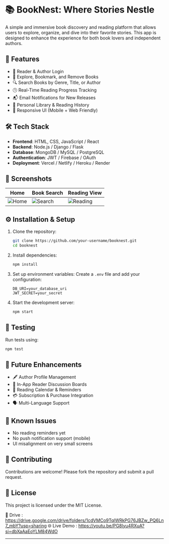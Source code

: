 # 📚 BookNest: Where Stories Nestle

A simple and immersive book discovery and reading platform that allows users to explore, organize, and dive into their favorite stories. This app is designed to enhance the experience for both book lovers and independent authors.

## 🚀 Features

- 👤 Reader & Author Login  
- 📖 Explore, Bookmark, and Remove Books  
- 🔍 Search Books by Genre, Title, or Author  
- 🕒 Real-Time Reading Progress Tracking  
- 📬 Email Notifications for New Releases  
- 📜 Personal Library & Reading History  
- 📱 Responsive UI (Mobile + Web Friendly)

## 🛠️ Tech Stack

- **Frontend**: HTML, CSS, JavaScript / React  
- **Backend**: Node.js / Django / Flask  
- **Database**: MongoDB / MySQL / PostgreSQL  
- **Authentication**: JWT / Firebase / OAuth  
- **Deployment**: Vercel / Netlify / Heroku / Render

## 📸 Screenshots

| Home | Book Search | Reading View |
|------|-------------|--------------|
| ![Home](screenshots/home.png) | ![Search](screenshots/search.png) | ![Reading](screenshots/reading.png) |

## ⚙️ Installation & Setup

1. Clone the repository:
   ```bash
   git clone https://github.com/your-username/booknest.git
   cd booknest
   ```

2. Install dependencies:
   ```bash
   npm install
   ```

3. Set up environment variables:
   Create a `.env` file and add your configuration:
   ```env
   DB_URI=your_database_uri
   JWT_SECRET=your_secret
   ```

4. Start the development server:
   ```bash
   npm start
   ```

## 🧪 Testing

Run tests using:
```bash
npm test
```

## 📌 Future Enhancements

- 🖋️ Author Profile Management  
- 💬 In-App Reader Discussion Boards  
- 📆 Reading Calendar & Reminders  
- 💳 Subscription & Purchase Integration  
- 🗣️ Multi-Language Support

## 🐞 Known Issues

- No reading reminders yet  
- No push notification support (mobile)  
- UI misalignment on very small screens

## 🤝 Contributing

Contributions are welcome! Please fork the repository and submit a pull request.

## 📄 License

This project is licensed under the MIT License.

🔗 Drive : https://drive.google.com/drive/folders/1cdVMCo9TqlWRkPG76JBZw_PQ6Ln7_mbY?usp=sharing
🌐 Live Demo : https://youtu.be/PG8lyu4RXuA?si=dbXaAaEoYLM84WdO 

---
